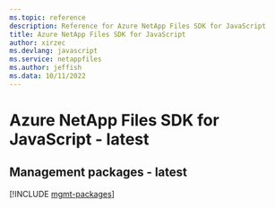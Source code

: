 ```yaml
---
ms.topic: reference
description: Reference for Azure NetApp Files SDK for JavaScript
title: Azure NetApp Files SDK for JavaScript
author: xirzec
ms.devlang: javascript
ms.service: netappfiles
ms.author: jeffish
ms.data: 10/11/2022
---
```

# Azure NetApp Files SDK for JavaScript - latest

## Management packages - latest
[!INCLUDE [mgmt-packages](netapp-files-mgmt-index.md)]